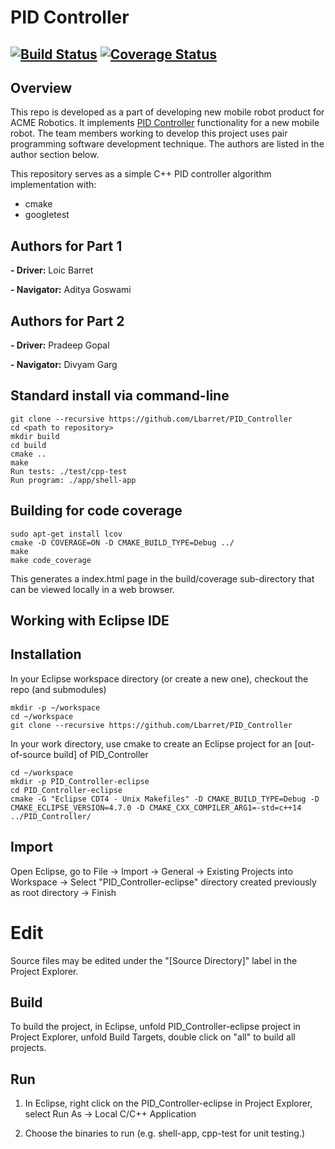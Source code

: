 # PID Controller
[![Build Status](https://travis-ci.org/Lbarret/PID_Controller.svg?branch=master)](https://travis-ci.org/Lbarret/PID_Controller)
[![Coverage Status](https://coveralls.io/repos/github/Lbarret/PID_Controller/badge.svg?branch=master)](https://coveralls.io/github/Lbarret/PID_Controller?branch=master)
---

## Overview

This repo is developed as a part of developing new mobile robot product for ACME Robotics. It implements [PID Controller](https://en.wikipedia.org/wiki/PID_controller) functionality for a new mobile robot. The team members working to develop this project uses pair programming software development technique. The authors are listed in the author section below.

This repository serves as a simple C++ PID controller algorithm implementation with:

- cmake
- googletest

## Authors for Part 1

**- Driver:** Loic Barret

**- Navigator:** Aditya Goswami 

## Authors for Part 2

**- Driver:** Pradeep Gopal

**- Navigator:** Divyam Garg

## Standard install via command-line
```
git clone --recursive https://github.com/Lbarret/PID_Controller
cd <path to repository>
mkdir build
cd build
cmake ..
make
Run tests: ./test/cpp-test
Run program: ./app/shell-app
```

## Building for code coverage 
```
sudo apt-get install lcov
cmake -D COVERAGE=ON -D CMAKE_BUILD_TYPE=Debug ../
make
make code_coverage
```
This generates a index.html page in the build/coverage sub-directory that can be viewed locally in a web browser.

## Working with Eclipse IDE ##

## Installation

In your Eclipse workspace directory (or create a new one), checkout the repo (and submodules)
```
mkdir -p ~/workspace
cd ~/workspace
git clone --recursive https://github.com/Lbarret/PID_Controller
```

In your work directory, use cmake to create an Eclipse project for an [out-of-source build] of PID_Controller

```
cd ~/workspace
mkdir -p PID_Controller-eclipse
cd PID_Controller-eclipse
cmake -G "Eclipse CDT4 - Unix Makefiles" -D CMAKE_BUILD_TYPE=Debug -D CMAKE_ECLIPSE_VERSION=4.7.0 -D CMAKE_CXX_COMPILER_ARG1=-std=c++14 ../PID_Controller/
```

## Import

Open Eclipse, go to File -> Import -> General -> Existing Projects into Workspace -> 
Select "PID_Controller-eclipse" directory created previously as root directory -> Finish

# Edit

Source files may be edited under the "[Source Directory]" label in the Project Explorer.


## Build

To build the project, in Eclipse, unfold PID_Controller-eclipse project in Project Explorer,
unfold Build Targets, double click on "all" to build all projects.

## Run

1. In Eclipse, right click on the PID_Controller-eclipse in Project Explorer,
select Run As -> Local C/C++ Application

2. Choose the binaries to run (e.g. shell-app, cpp-test for unit testing.)








